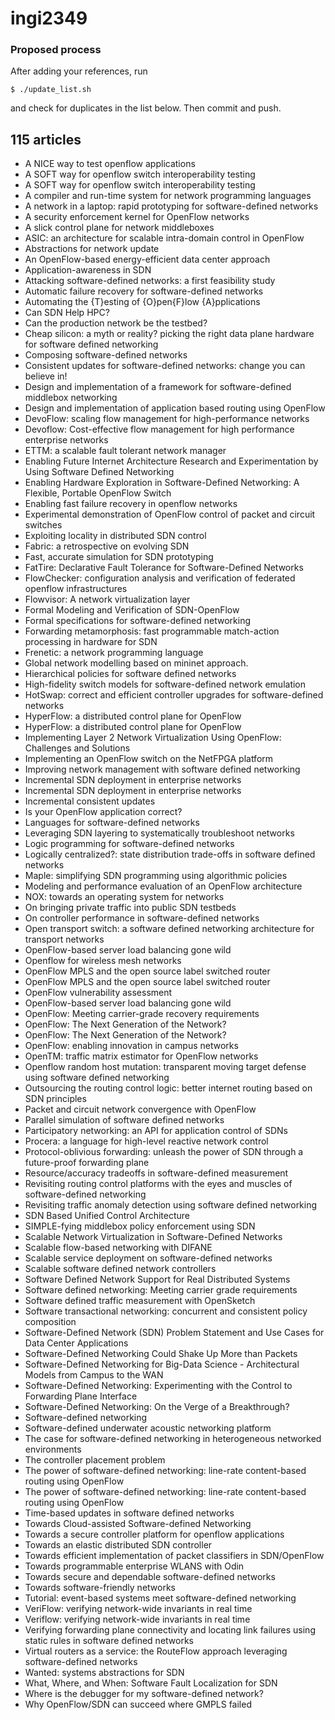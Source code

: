 ingi2349
========

### Proposed process

After adding your references, run

    $ ./update_list.sh

and check for duplicates in the list below.
Then commit and push.

## 115 articles
* A NICE way to test openflow applications
* A SOFT way for openflow switch interoperability testing
* A SOFT way for openflow switch interoperability testing
* A compiler and run-time system for network programming languages
* A network in a laptop: rapid prototyping for software-defined networks
* A security enforcement kernel for OpenFlow networks
* A slick control plane for network middleboxes
* ASIC: an architecture for scalable intra-domain control in OpenFlow
* Abstractions for network update
* An OpenFlow-based energy-efficient data center approach
* Application-awareness in SDN
* Attacking software-defined networks: a first feasibility study
* Automatic failure recovery for software-defined networks
* Automating the {T}esting of {O}pen{F}low {A}pplications
* Can SDN Help HPC?
* Can the production network be the testbed?
* Cheap silicon: a myth or reality? picking the right data plane hardware for software defined networking
* Composing software-defined networks
* Consistent updates for software-defined networks: change you can believe in!
* Design and implementation of a framework for software-defined middlebox networking
* Design and implementation of application based routing using OpenFlow
* DevoFlow: scaling flow management for high-performance networks
* Devoflow: Cost-effective flow management for high performance enterprise networks
* ETTM: a scalable fault tolerant network manager
* Enabling Future Internet Architecture Research and Experimentation by Using Software Defined Networking
* Enabling Hardware Exploration in Software-Defined Networking: A Flexible, Portable OpenFlow Switch
* Enabling fast failure recovery in openflow networks
* Experimental demonstration of OpenFlow control of packet and circuit switches
* Exploiting locality in distributed SDN control
* Fabric: a retrospective on evolving SDN
* Fast, accurate simulation for SDN prototyping
* FatTire: Declarative Fault Tolerance for Software-Defined Networks
* FlowChecker: configuration analysis and verification of federated openflow infrastructures
* Flowvisor: A network virtualization layer
* Formal Modeling and Verification of SDN-OpenFlow
* Formal specifications for software-defined networking
* Forwarding metamorphosis: fast programmable match-action processing in hardware for SDN
* Frenetic: a network programming language
* Global network modelling based on mininet approach.
* Hierarchical policies for software defined networks
* High-fidelity switch models for software-defined network emulation
* HotSwap: correct and efficient controller upgrades for software-defined networks
* HyperFlow: a distributed control plane for OpenFlow
* HyperFlow: a distributed control plane for OpenFlow
* Implementing Layer 2 Network Virtualization Using OpenFlow: Challenges and Solutions
* Implementing an OpenFlow switch on the NetFPGA platform
* Improving network management with software defined networking
* Incremental SDN deployment in enterprise networks
* Incremental SDN deployment in enterprise networks
* Incremental consistent updates
* Is your OpenFlow application correct?
* Languages for software-defined networks
* Leveraging SDN layering to systematically troubleshoot networks
* Logic programming for software-defined networks
* Logically centralized?: state distribution trade-offs in software defined networks
* Maple: simplifying SDN programming using algorithmic policies
* Modeling and performance evaluation of an OpenFlow architecture
* NOX: towards an operating system for networks
* On bringing private traffic into public SDN testbeds
* On controller performance in software-defined networks
* Open transport switch: a software defined networking architecture for transport networks
* OpenFlow-based server load balancing gone wild
* Openflow for wireless mesh networks
* OpenFlow MPLS and the open source label switched router
* OpenFlow MPLS and the open source label switched router
* OpenFlow vulnerability assessment
* OpenFlow-based server load balancing gone wild
* OpenFlow: Meeting carrier-grade recovery requirements
* OpenFlow: The Next Generation of the Network?
* OpenFlow: The Next Generation of the Network?
* OpenFlow: enabling innovation in campus networks
* OpenTM: traffic matrix estimator for OpenFlow networks
* Openflow random host mutation: transparent moving target defense using software defined networking
* Outsourcing the routing control logic: better internet routing based on SDN principles
* Packet and circuit network convergence with OpenFlow
* Parallel simulation of software defined networks
* Participatory networking: an API for application control of SDNs
* Procera: a language for high-level reactive network control
* Protocol-oblivious forwarding: unleash the power of SDN through a future-proof forwarding plane
* Resource/accuracy tradeoffs in software-defined measurement
* Revisiting routing control platforms with the eyes and muscles of software-defined networking
* Revisiting traffic anomaly detection using software defined networking
* SDN Based Unified Control Architecture
* SIMPLE-fying middlebox policy enforcement using SDN
* Scalable Network Virtualization in Software-Defined Networks
* Scalable flow-based networking with DIFANE
* Scalable service deployment on software-defined networks
* Scalable software defined network controllers
* Software Defined Network Support for Real Distributed Systems
* Software defined networking: Meeting carrier grade requirements
* Software defined traffic measurement with OpenSketch
* Software transactional networking: concurrent and consistent policy composition
* Software-Defined Network (SDN) Problem Statement and Use Cases for Data Center Applications
* Software-Defined Networking Could Shake Up More than Packets
* Software-Defined Networking for Big-Data Science - Architectural Models from Campus to the WAN
* Software-Defined Networking: Experimenting with the Control to Forwarding Plane Interface
* Software-Defined Networking: On the Verge of a Breakthrough?
* Software-defined networking
* Software-defined underwater acoustic networking platform
* The case for software-defined networking in heterogeneous networked environments
* The controller placement problem
* The power of software-defined networking: line-rate content-based routing using OpenFlow
* The power of software-defined networking: line-rate content-based routing using OpenFlow
* Time-based updates in software defined networks
* Towards Cloud-assisted Software-defined Networking
* Towards a secure controller platform for openflow applications
* Towards an elastic distributed SDN controller
* Towards efficient implementation of packet classifiers in SDN/OpenFlow
* Towards programmable enterprise WLANS with Odin
* Towards secure and dependable software-defined networks
* Towards software-friendly networks
* Tutorial: event-based systems meet software-defined networking
* VeriFlow: verifying network-wide invariants in real time
* Veriflow: verifying network-wide invariants in real time
* Verifying forwarding plane connectivity and locating link failures using static rules in software defined networks
* Virtual routers as a service: the RouteFlow approach leveraging software-defined networks
* Wanted: systems abstractions for SDN
* What, Where, and When: Software Fault Localization for SDN
* Where is the debugger for my software-defined network?
* Why OpenFlow/SDN can succeed where GMPLS failed

